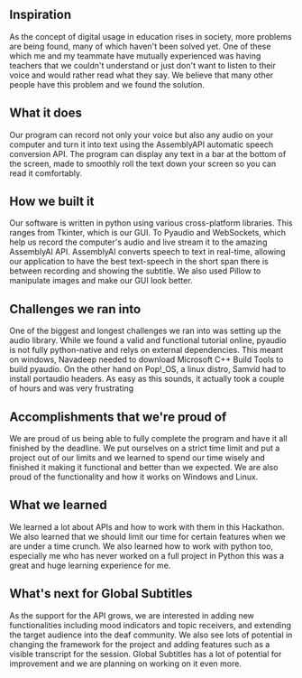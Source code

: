 ## Inspiration
As the concept of digital usage in education rises in society, more problems are being found, many of which haven't been solved yet.  One of these which me and my teammate have mutually experienced was having teachers that we couldn't understand or just don't want to listen to their voice and would rather read what they say. We believe that many other people have this problem and we found the solution.

## What it does
Our program can record not only your voice but also any audio on your computer and turn it into text using the AssemblyAPI automatic speech conversion API. The program can display any text in a bar at the bottom of the screen, made to smoothly roll the text down your screen so you can read it comfortably.

## How we built it
Our software is written in python using various cross-platform libraries. This ranges from Tkinter, which is our GUI. To Pyaudio and WebSockets, which help us record the computer's audio and live stream it to the amazing AssemblyAI API. AssemblyAI converts speech to text in real-time, allowing our application to have the best text-speech in the short span there is between recording and showing the subtitle. We also used Pillow to manipulate images and make our GUI look better.

## Challenges we ran into
One of the biggest and longest challenges we ran into was setting up the audio library. While we found a valid and functional tutorial online, pyaudio is not fully python-native and relys on external dependencies. This meant on windows, Navadeep needed to download Microsoft C++ Build Tools to build pyaudio. On the other hand on Pop!_OS, a linux distro, Samvid had to install portaudio headers. As easy as this sounds, it actually took a couple of hours and was very frustrating

## Accomplishments that we're proud of
We are proud of us being able to fully complete the program and have it all finished by the deadline. We put ourselves on a strict time limit and put a project out of our limits and we learned to spend our time wisely and finished it making it functional and better than we expected. We are also proud of the functionality and how it works on Windows and Linux.

## What we learned
We learned a lot about APIs and how to work with them in this Hackathon.  We also learned that we should limit our time for certain features when we are under a time crunch. We also learned how to work with python too, especially me who has never worked on a full project in Python this was a great and huge learning experience for me.

## What's next for Global Subtitles
As the support for the API grows, we are interested in adding new functionalities including mood indicators and topic receivers, and extending the target audience into the deaf community. We also see lots of potential in changing the framework for the project and adding features such as a visible transcript for the session. Global Subtitles has a lot of potential for improvement and we are planning on working on it even more.
